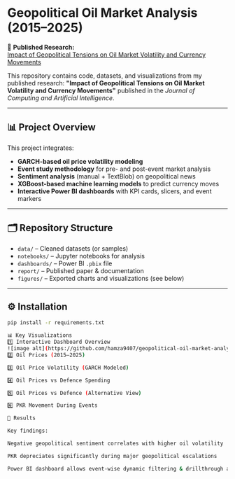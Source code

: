 # Geopolitical Oil Market Analysis (2015–2025)

📖 **Published Research:**  
[Impact of Geopolitical Tensions on Oil Market Volatility and Currency Movements](https://jccair.org/index.php/jcai/article/view/3)

This repository contains code, datasets, and visualizations from my published research:
**"Impact of Geopolitical Tensions on Oil Market Volatility and Currency Movements"**
published in the *Journal of Computing and Artificial Intelligence*.

---

## 📊 Project Overview
This project integrates:
- **GARCH-based oil price volatility modeling**
- **Event study methodology** for pre- and post-event market analysis
- **Sentiment analysis** (manual + TextBlob) on geopolitical news
- **XGBoost-based machine learning models** to predict currency moves
- **Interactive Power BI dashboards** with KPI cards, slicers, and event markers

---

## 🗂 Repository Structure
- `data/` – Cleaned datasets (or samples)
- `notebooks/` – Jupyter notebooks for analysis
- `dashboards/` – Power BI `.pbix` file
- `report/` – Published paper & documentation
- `figures/` – Exported charts and visualizations (see below)

---

## ⚙️ Installation
```bash
pip install -r requirements.txt

📊 Key Visualizations
1️⃣ Interactive Dashboard Overview
![image alt](https://github.com/hamza9407/geopolitical-oil-market-analysis/blob/cb9a997c35a1ff7721dc96ae0a9254926ac2b5fa/dashboard.png)
2️⃣ Oil Prices (2015–2025)

3️⃣ Oil Price Volatility (GARCH Modeled)

4️⃣ Oil Prices vs Defence Spending

5️⃣ Oil Prices vs Defence (Alternative View)

6️⃣ PKR Movement During Events

📑 Results

Key findings:

Negative geopolitical sentiment correlates with higher oil volatility

PKR depreciates significantly during major geopolitical escalations

Power BI dashboard allows event-wise dynamic filtering & drillthrough analysis
